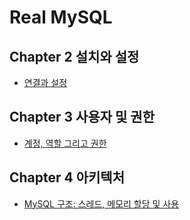 # Real MySQL

## Chapter 2 설치와 설정

<ul>
    <li><a href="docs/ch02.md">연결과 설정</a></li>
</ul>

## Chapter 3 사용자 및 권한

<ul>
    <li><a href="docs/ch03.md">계정, 역할 그리고 권한</a></li>
</ul>

## Chapter 4 아키텍처

<ul>
    <li><a href="docs/ch04-1.md">MySQL 구조: 스레드, 메모리 할당 및 사용</a></li>
</ul>